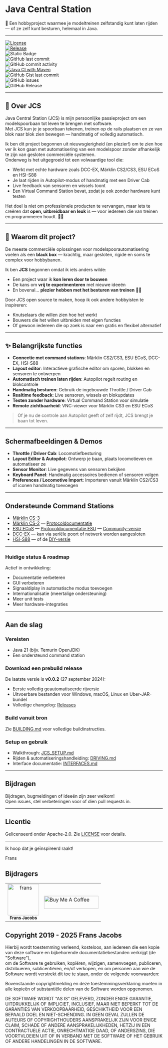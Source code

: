 # Java Central Station

🎯 Een hobbyproject waarmee je modeltreinen zelfstandig kunt laten rijden — of ze zelf kunt besturen, helemaal in Java.

---

[![License](https://img.shields.io/badge/license-Apache--2.0-blue.svg)](#license)  
[![Release](https://img.shields.io/github/v/release/fransjacobs/model-railway)](https://github.com/fransjacobs/model-railway/releases)  
![Static Badge](https://img.shields.io/badge/Model_Railroad-Automation-blue)  
![GitHub last commit](https://img.shields.io/github/last-commit/fransjacobs/model-railway)  
![GitHub commit activity](https://img.shields.io/github/commit-activity/w/fransjacobs/model-railway)  
[![Java CI with Maven](https://github.com/fransjacobs/model-railway/actions/workflows/maven.yml/badge.svg?branch=master)](https://github.com/fransjacobs/model-railway/actions/workflows/maven.yml)  
![GitHub Gist last commit](https://img.shields.io/github/last-commit/fransjacobs/model-railway)  
![GitHub issues](https://img.shields.io/github/issues-raw/fransjacobs/model-railway)  
![GitHub Release](https://img.shields.io/github/v/release/fransjacobs/model-railway)  

---

## 🚂 Over JCS

Java Central Station (JCS) is mijn persoonlijke passieproject om een modelspoorbaan tot leven te brengen met software.  
Met JCS kun je je spoorbaan tekenen, treinen op de rails plaatsen en ze van blok naar blok zien bewegen — handmatig of volledig automatisch.  

Ik ben dit project begonnen uit nieuwsgierigheid (en plezier!) om te zien hoe ver ik kon gaan met automatisering van een modelspoor zonder afhankelijk te zijn van gesloten commerciële systemen.  
Onderweg is het uitgegroeid tot een volwaardige tool die:

- Werkt met echte hardware zoals DCC-EX, Märklin CS2/CS3, ESU ECoS en HSI-S88  
- Je laat rijden in Autopilot-modus of handmatig met een Driver Cab  
- Live feedback van sensoren en wissels toont  
- Een Virtual Command Station bevat, zodat je ook zonder hardware kunt testen  

Het doel is niet om professionele producten te vervangen, maar iets te creëren dat **open, uitbreidbaar en leuk** is — voor iedereen die van treinen en programmeren houdt. 🚉✨

---

## 🎯 Waarom dit project?

De meeste commerciële oplossingen voor modelspoorautomatisering voelen als een **black box** — krachtig, maar gesloten, rigide en soms te complex voor hobbybanen.  

Ik ben **JCS** begonnen omdat ik iets anders wilde:  

- Een project waar ik **kon leren door te bouwen**  
- De kans om **vrij te experimenteren** met nieuwe ideeën  
- En bovenal… **plezier hebben met het besturen van treinen** 🚂✨  

Door JCS open source te maken, hoop ik ook andere hobbyisten te inspireren:  

- Knutselaars die willen zien hoe het werkt  
- Bouwers die het willen uitbreiden met eigen functies  
- Of gewoon iedereen die op zoek is naar een gratis en flexibel alternatief  

---

## ✨ Belangrijkste functies

- **Connectie met command stations**: Märklin CS2/CS3, ESU ECoS, DCC-EX, HSI-S88  
- **Layout editor**: Interactieve grafische editor om sporen, blokken en sensoren te ontwerpen  
- **Automatisch treinen laten rijden**: Autopilot regelt routing en blokcontrole  
- **Handmatig besturen**: Gebruik de ingebouwde Throttle / Driver Cab  
- **Realtime feedback**: Live sensoren, wissels en blokupdates  
- **Testen zonder hardware**: Virtual Command Station voor simulatie  
- **Remote zichtbaarheid**: VNC-viewer voor Märklin CS3 en ESU ECoS  

> Of je nu de controle aan Autopilot geeft of zelf rijdt, JCS brengt je baan tot leven.

---

## Schermafbeeldingen & Demos

- **Throttle / Driver Cab**: Locomotiefbesturing  
- **Layout Editor & Autopilot**: Ontwerp je baan, plaats locomotieven en automatiseer ze  
- **Sensor Monitor**: Live gegevens van sensoren bekijken  
- **Keyboard Panel**: Handmatig accessoires bedienen of sensoren volgen  
- **Preferences / Locomotive Import**: Importeren vanuit Märklin CS2/CS3 of iconen handmatig toevoegen  

---

## Ondersteunde Command Stations

- [Märklin CS-3](https://www.marklin.nl/producten/details/article/60216)  
- [Märklin CS-2](https://www.marklin.nl/producten/details/article/60215) — [Protocoldocumentatie](http://streaming.maerklin.de/public-media/cs2/cs2CAN-Protokoll-2_0.pdf)  
- [ESU ECoS](https://www.esu.eu/) — [Protocoldocumentatie ESU](https://github.com/cbries/railessentials/blob/master/ecoslibNet48/Documentation/ecos_pc_interface3.pdf) — [Community-versie](https://github.com/TabalugaDrache/TCPEcos/files/13458970/Netzwerkspezifikation_2023.pdf)  
- [DCC-EX](https://dcc-ex.com) — kan via seriële poort of netwerk worden aangesloten  
- [HSI-S88](https://www.ldt-infocenter.com/dokuwiki/doku.php?id=en:hsi-88-usb) — of de [DIY-versie](https://mobatron.4lima.de/2020/05/s88-scanner-mit-arduino)  

---

### Huidige status & roadmap

Actief in ontwikkeling:  

- Documentatie verbeteren  
- GUI verbeteren  
- Signaaldiplay in automatische modus toevoegen  
- Internationalisatie (meertalige ondersteuning)  
- Meer unit tests  
- Meer hardware-integraties  

---

## Aan de slag

### Vereisten

- Java 21 (bijv. Temurin OpenJDK)  
- Een ondersteund command station  

### Download een prebuild release

De laatste versie is **v0.0.2** (27 september 2024):  

- Eerste volledig geautomatiseerde rijversie  
- Uitvoerbare bestanden voor Windows, macOS, Linux en Uber-JAR-bundel  
- Volledige changelog: [Releases](https://github.com/fransjacobs/model-railway/releases)  

### Build vanuit bron

Zie [BUILDING.md](BUILDING.md) voor volledige buildinstructies.

### Setup en gebruik

- Walkthrough: [JCS_SETUP.md](JCS_SETUP.md)  
- Rijden & automatiseringshandleiding: [DRIVING.md](DRIVING.md)  
- Interface documentatie: [INTERFACES.md](INTERFACES.md)  

---

## Bijdragen

Bijdragen, bugmeldingen of ideeën zijn zeer welkom!  
Open issues, stel verbeteringen voor of dien pull requests in.

---

## Licentie

Gelicenseerd onder Apache-2.0. Zie [LICENSE](LICENSE) voor details.  

---

Ik hoop dat je geïnspireerd raakt!  

Frans

## Bijdragers

<table>
<tr>
    <td align="center">
        <a href="https://github.com/fransjacobs">
            <img src="https://avatars.githubusercontent.com/u/41232225?v=4" width="100;" alt="frans"/>
            <br />
            <sub><b>Frans Jacobs</b></sub>
        </a>
    </td>
    <td><a href="https://www.buymeacoffee.com/fransjacobs" target="_blank"><img src="https://cdn.buymeacoffee.com/buttons/default-orange.png" alt="Buy Me A Coffee" height="41" width="174"></a>
    </td>
</tr>
</table>

## Copyright 2019 - 2025 Frans Jacobs

Hierbij wordt toestemming verleend, kosteloos, aan iedereen die een kopie van deze software en bijbehorende documentatiebestanden verkrijgt (de "Software"),  
om de Software te gebruiken, kopiëren, wijzigen, samenvoegen, publiceren, distribueren, sublicentiëren, en/of verkopen, en om personen aan wie de Software wordt verstrekt dit toe te staan, onder de volgende voorwaarden:

Bovenstaande copyrightmelding en deze toestemmingsverklaring moeten in alle kopieën of substantiële delen van de Software worden opgenomen.

DE SOFTWARE WORDT "AS IS" GELEVERD, ZONDER ENIGE GARANTIE, UITDRUKKELIJK OF IMPLICIET, INCLUSIEF, MAAR NIET BEPERKT TOT DE GARANTIES VAN VERKOOPBAARHEID, GESCHIKTHEID VOOR EEN BEPAALD DOEL EN NIET-SCHENDING. IN GEEN GEVAL ZULLEN DE AUTEURS OF COPYRIGHTHOUDERS AANSPRAKELIJK ZIJN VOOR ENIGE CLAIM, SCHADE OF ANDERE AANSPRAKELIJKHEDEN, HETZIJ IN EEN CONTRACTUELE ACTIE, ONRECHTMATIGE DAAD, OF ANDERSZINS, DIE VOORTVLOEIEN UIT OF IN VERBAND MET DE SOFTWARE OF HET GEBRUIK OF ANDERE HANDELINGEN IN DE SOFTWARE.
